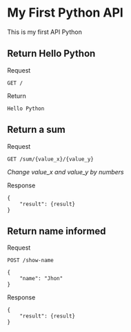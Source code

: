 # My First Python API

This is my first API Python


## Return Hello Python
Request

`GET /` 

Return

`Hello Python`

## Return a sum
Request

`GET /sum/{value_x}/{value_y}`

_Change value_x and value_y by numbers_ 

Response
```
{
    "result": {result}
}
```

## Return name informed
Request

`POST /show-name`


```
{
    "name": "Jhon"
}
```

Response
```
{
    "result": {result}
}
```







